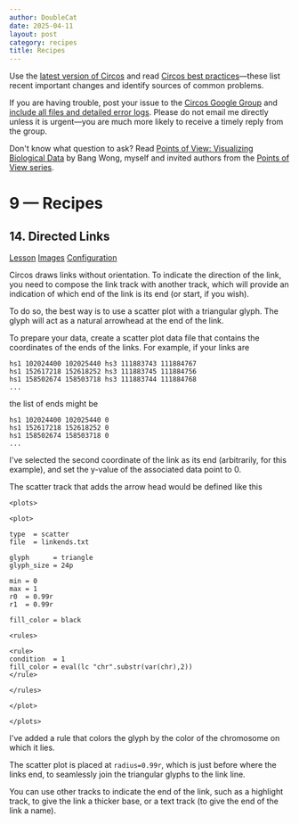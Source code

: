 ```yaml
---
author: DoubleCat
date: 2025-04-11
layout: post
category: recipes
title: Recipes
---
```


Use the [latest version of Circos](/software/download/circos/) and read
[Circos best
practices](/documentation/tutorials/reference/best_practices/)—these list
recent important changes and identify sources of common problems.

If you are having trouble, post your issue to the [Circos Google
Group](https://groups.google.com/group/circos-data-visualization) and [include
all files and detailed error logs](/support/support/). Please do not email me
directly unless it is urgent—you are much more likely to receive a timely
reply from the group.

Don't know what question to ask? Read [Points of View: Visualizing Biological
Data](https://www.nature.com/nmeth/journal/v9/n12/full/nmeth.2258.html) by
Bang Wong, myself and invited authors from the [Points of View
series](https://mk.bcgsc.ca/pointsofview).

# 9 — Recipes

## 14\. Directed Links

[Lesson](/documentation/tutorials/recipes/directed_links/lesson)
[Images](/documentation/tutorials/recipes/directed_links/images)
[Configuration](/documentation/tutorials/recipes/directed_links/configuration)

Circos draws links without orientation. To indicate the direction of the link,
you need to compose the link track with another track, which will provide an
indication of which end of the link is its end (or start, if you wish).

To do so, the best way is to use a scatter plot with a triangular glyph. The
glyph will act as a natural arrowhead at the end of the link.

To prepare your data, create a scatter plot data file that contains the
coordinates of the ends of the links. For example, if your links are

    
    
    hs1 102024400 102025440 hs3 111883743 111884767
    hs1 152617218 152618252 hs3 111883745 111884756
    hs1 158502674 158503718 hs3 111883744 111884768
    ...
    

the list of ends might be

    
    
    hs1 102024400 102025440 0
    hs1 152617218 152618252 0
    hs1 158502674 158503718 0
    ...
    

I've selected the second coordinate of the link as its end (arbitrarily, for
this example), and set the y-value of the associated data point to 0.

The scatter track that adds the arrow head would be defined like this

    
    
    <plots>
    
    <plot>
    
    type  = scatter
    file  = linkends.txt
    
    glyph      = triangle
    glyph_size = 24p
    
    min = 0
    max = 1
    r0  = 0.99r
    r1  = 0.99r
    
    fill_color = black
    
    <rules>
    
    <rule>
    condition  = 1
    fill_color = eval(lc "chr".substr(var(chr),2))
    </rule>
    
    </rules>
    
    </plot>
    
    </plots>
    

I've added a rule that colors the glyph by the color of the chromosome on
which it lies.

The scatter plot is placed at `radius=0.99r`, which is just before where the
links end, to seamlessly join the triangular glyphs to the link line.

You can use other tracks to indicate the end of the link, such as a highlight
track, to give the link a thicker base, or a text track (to give the end of
the link a name).

